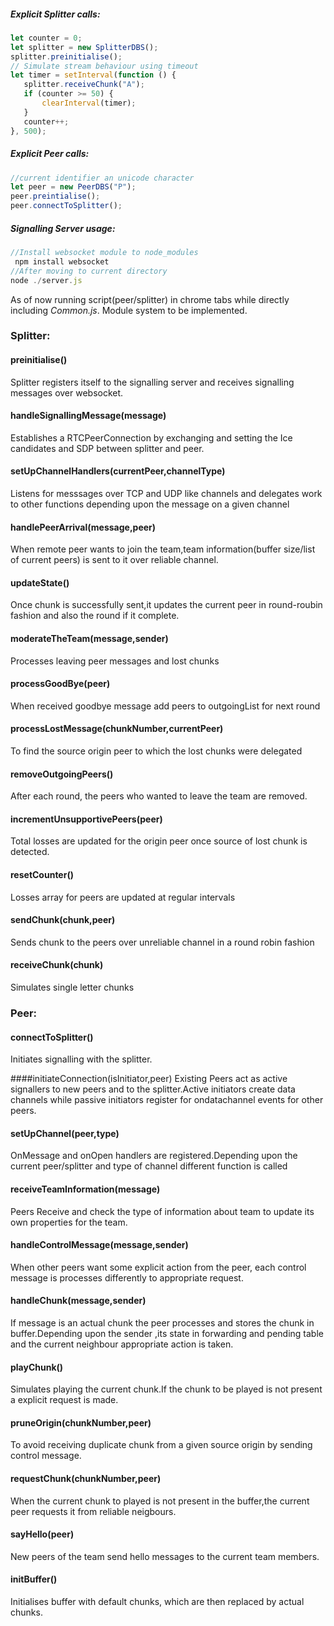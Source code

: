 ##### Explicit Splitter calls:

```javascript
let counter = 0;
let splitter = new SplitterDBS();
splitter.preinitialise();
// Simulate stream behaviour using timeout
let timer = setInterval(function () {
   splitter.receiveChunk("A");
   if (counter >= 50) {
       clearInterval(timer);
   }    
   counter++;
}, 500);

```

##### Explicit Peer calls:

```javascript
//current identifier an unicode character
let peer = new PeerDBS("P");
peer.preintialise();
peer.connectToSplitter();

```

##### Signalling Server usage:

```javascript
//Install websocket module to node_modules
 npm install websocket
//After moving to current directory
node ./server.js

```
As of now running script(peer/splitter) in chrome tabs while directly including *Common.js*. Module system to be implemented.
### Splitter: 

#### preinitialise()

Splitter registers itself to the signalling server and receives signalling messages over websocket.

#### handleSignallingMessage(message)

Establishes a RTCPeerConnection by exchanging and setting the Ice candidates and SDP between splitter and peer.

#### setUpChannelHandlers(currentPeer,channelType)

Listens for messsages over TCP and UDP like channels and delegates work to other functions depending upon the message on a given channel

#### handlePeerArrival(message,peer)

When remote peer wants to join the team,team information(buffer size/list of current peers) is sent to it over reliable channel.

#### updateState()

Once chunk is successfully sent,it updates the current peer in round-roubin fashion and also the round if it complete.

#### moderateTheTeam(message,sender)
Processes leaving peer messages and lost chunks

#### processGoodBye(peer)
When received goodbye message add peers to outgoingList for next round

#### processLostMessage(chunkNumber,currentPeer)
To find the source origin peer to which the lost chunks were delegated

#### removeOutgoingPeers()
After each round, the peers who wanted to leave the team are removed.

#### incrementUnsupportivePeers(peer)
Total losses are updated for the origin peer once source of lost chunk is detected.

#### resetCounter()
Losses array for peers are updated at regular intervals

#### sendChunk(chunk,peer)
Sends chunk to the peers over unreliable channel in a round robin fashion

#### receiveChunk(chunk)
Simulates single letter chunks

### Peer:

#### connectToSplitter()
Initiates signalling with the splitter.

####initiateConnection(isInitiator,peer)
Existing Peers act as active signallers to new peers and to the splitter.Active initiators create data channels while passive initiators register for ondatachannel events for other peers.

#### setUpChannel(peer,type)
OnMessage and onOpen handlers are registered.Depending upon the current peer/splitter and type of channel different function is called

#### receiveTeamInformation(message)
Peers Receive and check the type of information about team to update its own properties for the team.

#### handleControlMessage(message,sender)
When other peers want some explicit action from the peer, each control message is processes differently to appropriate request.

#### handleChunk(message,sender)
If message is an actual chunk the peer processes and stores the chunk in buffer.Depending upon the sender ,its state in forwarding and pending table and the current neighbour appropriate action is taken.

#### playChunk()
Simulates playing the current chunk.If the chunk to be played is not present a explicit request is made.

#### pruneOrigin(chunkNumber,peer)
To avoid receiving duplicate chunk from a given source origin by sending control message.

#### requestChunk(chunkNumber,peer)
When the current chunk to played is not present in the buffer,the current peer requests it from reliable neigbours.

#### sayHello(peer)
New peers of the team send hello messages to the current team members.

#### initBuffer()
Initialises buffer with default chunks, which are then replaced by actual chunks.

